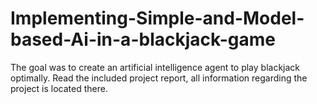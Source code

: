 # Implementing-Simple-and-Model-based-Ai-in-a-blackjack-game
The goal was to create an artificial intelligence agent to play blackjack optimally.
Read the included project report, all information regarding the project is located there.
